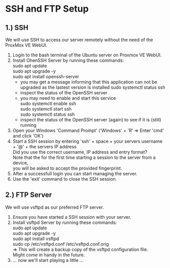 SSH and FTP Setup
=================

1.) SSH
-------
We will use SSH to access our server remotely without the need of the ProxMox VE WebUI.
1. Login to the bash terminal of the Ubuntu server on Proxmox VE WebUI.
2. Install OhenSSH Server by running these commands:  
   sudo apt update  
   sudo apt upgrade -y  
   sudo apt install openssh-server  
   - you may get a message informing that this application can not be upgraded as the lastest version is installed
   sudo systemctl status ssh  
   - inspect the status of the OpenSSH server
   - you may need to enable and start this service  
   sudo systemctl enable ssh  
   sudo systemctl start ssh  
   sudo systemctl status ssh  
   - inspect the status of the OpenSSH server (again) to see if it is (still) running    
3. Open your Windows 'Command Prompt' ('Windows' + 'R' => Enter 'cmd' and click 'OK')
4. Start a SSH session by entering 'ssh' + space + your servers username + '@' + the servers IP address  
   Did you use the correct username, IP address and entry format?  
   Note that the for the first time starting a session to the server from a device,  
   you will be asked to accept the provided fingerprint.  
5. After a successfull login you can start managing the server.
6. Use the 'exit' command to close the SSH session.  

   
2.) FTP Server
--------------
We will use vsftpd as our preferred FTP server.
1. Ensure you have started a SSH session with your server.
2. Install vsftpd Server by running these commands:  
   sudo apt update  
   sudo apt upgrade -y  
   sudo apt install vsftpd  
   sudo cp /etc/vsftpd.conf /etc/vsftpd.conf.orig  
   => This will create a backup copy of the vsftpd configuration file.  
      Might come in handy in the future.
3. ... now we'll start playing a little ...
    
